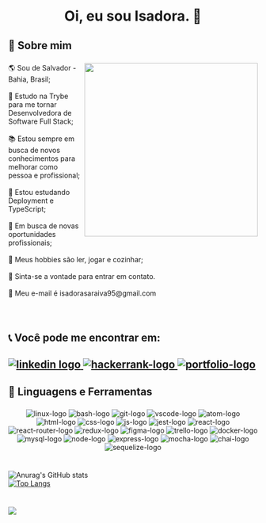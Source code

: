 <h1 align="center">Oi, eu sou Isadora. 👋</h1>

###

<h2 align="left">💭 Sobre mim</h2>

###

<img align="right" height="350" src="https://i.pinimg.com/originals/d8/5d/f0/d85df08df1212c0f8b219e779c5ebc46.gif"  />

###

<p align="left">🌎 Sou de Salvador - Bahia, Brasil;<br><br>📖 Estudo na Trybe para me tornar Desenvolvedora de Software Full Stack;<br><br>📚 Estou sempre em busca de novos conhecimentos para melhorar como pessoa e profissional;<br><br>🌱 Estou estudando Deployment e TypeScript;<br><br>💼 Em busca de novas oportunidades profissionais;<br><br>🎲 Meus hobbies são ler, jogar e cozinhar;<br><br>💬  Sinta-se a vontade para entrar em contato.<br><br>📝 Meu e-mail é isadorasaraiva95@gmail.com</p>

###

<br clear="both">

<h2 align="left">📞 Você pode me encontrar em:<h2>
  <div align="left">
  <a href="https://www.linkedin.com/in/isadorasaraiva/" target="_blank">
    <img src="https://img.shields.io/badge/LinkedIn-0077B5?style=for-the-badge&logo=linkedin&logoColor=white" alt="linkedin logo"  />
  </a>
  <a href="https://www.hackerrank.com/isadorasaraiva95" target="_blank">
    <img src="https://img.shields.io/badge/-Hackerrank-2EC866?style=for-the-badge&logo=HackerRank&logoColor=white" alt="hackerrank-logo"  />
  </a>
  <a href="https://saraivais.github.io/" target="_blank">
    <img src="https://img.shields.io/badge/%20-PORTFOLIO-%239968D9?style=for-the-badge" alt="portfolio-logo"/>
  </a>
</div>
  
  ###

<h2 align="left">🔧 Linguagens e Ferramentas</h2>

###

<div align="center">
  <img src="https://img.shields.io/badge/Linux-FCC624?style=for-the-badge&logo=linux&logoColor=black" alt="linux-logo"/>
  <img src="https://img.shields.io/badge/GNU%20Bash-4EAA25?style=for-the-badge&logo=GNU%20Bash&logoColor=white" alt="bash-logo"/>
  <img src="https://img.shields.io/badge/GIT-E44C30?style=for-the-badge&logo=git&logoColor=white" alt="git-logo"/>
  <img src="https://img.shields.io/badge/VSCode-0078D4?style=for-the-badge&logo=visual%20studio%20code&logoColor=white" alt="vscode-logo"/>
  <img src="https://img.shields.io/badge/Atom-66595C?style=for-the-badge&logo=Atom&logoColor=white" alt="atom-logo"/>
  <img src="https://img.shields.io/badge/HTML5-E34F26?style=for-the-badge&logo=html5&logoColor=white" alt="html-logo"/>
  <img src="https://img.shields.io/badge/CSS3-1572B6?style=for-the-badge&logo=css3&logoColor=white" alt="css-logo"/>
  <img src="https://img.shields.io/badge/JavaScript-323330?style=for-the-badge&logo=javascript&logoColor=F7DF1E" alt="js-logo"/>
  <img src="https://img.shields.io/badge/Jest-C21325?style=for-the-badge&logo=jest&logoColor=white" alt="jest-logo"/>
  <img src="https://img.shields.io/badge/React-20232A?style=for-the-badge&logo=react&logoColor=61DAFB" alt="react-logo"/>
  <img src="https://img.shields.io/badge/React_Router-CA4245?style=for-the-badge&logo=react-router&logoColor=white" alt="react-router-logo"/>
  <img src="https://img.shields.io/badge/Redux-593D88?style=for-the-badge&logo=redux&logoColor=white" alt="redux-logo"/>
  <img src="https://img.shields.io/badge/Figma-F24E1E?style=for-the-badge&logo=figma&logoColor=white" alt="figma-logo"/>
  <img src="https://img.shields.io/badge/Trello-0052CC?style=for-the-badge&logo=trello&logoColor=white" alt="trello-logo"/>
  <img src="https://img.shields.io/badge/Docker-2CA5E0?style=for-the-badge&logo=docker&logoColor=white" alt="docker-logo"/>
  <img src="https://img.shields.io/badge/MySQL-005C84?style=for-the-badge&logo=mysql&logoColor=white" alt="mysql-logo"/>
  <img src="https://img.shields.io/badge/Node.js-339933?style=for-the-badge&logo=nodedotjs&logoColor=white" alt="node-logo"/>
  <img src="https://img.shields.io/badge/Express.js-000000?style=for-the-badge&logo=express&logoColor=white" alt="express-logo"/>
  <img src="https://img.shields.io/badge/Mocha-8D6748?style=for-the-badge&logo=Mocha&logoColor=white" alt="mocha-logo"/>
  <img src="https://img.shields.io/badge/chai-A30701?style=for-the-badge&logo=chai&logoColor=white" alt="chai-logo"/>
  <img src="https://img.shields.io/badge/Sequelize-52B0E7?style=for-the-badge&logo=Sequelize&logoColor=white" alt="sequelize-logo"/>
</div>

#

![Anurag's GitHub stats](https://github-readme-stats.vercel.app/api?username=saraivais&show_icons=true&count_private=true&theme=github_dark)   
[![Top Langs](https://github-readme-stats.vercel.app/api/top-langs/?username=saraivais&layout=compact&theme=github_dark)](https://github.com/anuraghazra/github-readme-stats)

#

![](https://komarev.com/ghpvc/?username=saraivais&style=for-the-badge&color=5DC0C7)
